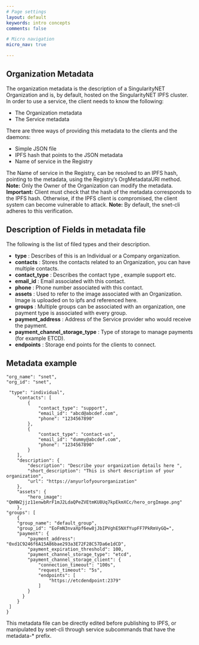 ```yaml
---
# Page settings
layout: default
keywords: intro concepts
comments: false

# Micro navigation
micro_nav: true

---
```


## Organization Metadata

The organization metadata is the description of a SingularityNET Organization and is, by default, hosted on the SingularityNET IPFS cluster. In order to use a service, the client needs to know the following:
- The Organization metadata
- The Service metadata

There are three ways of providing this metadata to the clients and the daemons:
- Simple JSON file
- IPFS hash that points to the JSON metadata
- Name of service in the Registry

The Name of service in the Registry, can be resolved to an IPFS hash, pointing to the metadata, using the Registry’s OrgMetadataURI method.
**Note:** Only the Owner of the Organization can modify the metadata.
**Important:** Client must check that the hash of the metadata corresponds to the IPFS hash. Otherwise, if the IPFS client is compromised, the client system can become vulnerable to attack.
**Note:** By default, the snet-cli adheres to this verification.

## Description of Fields in metadata file
The following is the list of filed types and their description.
- **type** : Describes of this is an Individual or a Company organization.
- **contacts** : Stores the contacts related to an Organization, you can have multiple contacts.
- **contact_type** : Describes the contact type , example support etc.
- **email_id** : Email associated with this contact.
- **phone** : Phone number associated with this contact.
- **assets** : Used to refer to the image associated with an Organization. Image is uploaded on to ipfs and referenced here.
- **groups** : Multiple groups can be associated with an organization, one payment type is associated with every group.
- **payment_address** : Address of the Service provider who would receive the payment.
- **payment_channel_storage_type** : Type of storage to manage payments (for example ETCD).
- **endpoints** : Storage end points for the clients to connect.

## Metadata example

```
"org_name": "snet",
"org_id": "snet",

 "type": "individual",
    "contacts": [
        {
            "contact_type": "support",
            "email_id": "abcd@abcdef.com",
            "phone": "1234567890"
        },
        {
            "contact_type": "contact-us",
            "email_id": "dummy@abcdef.com",
            "phone": "1234567890"
        }
    ],
    "description": {
        "description": "Describe your organization details here ",
        "short_description": "This is short description of your organization",
        "url": "https://anyurlofyourorganization"
    },
    "assets": {
        "hero_image": "QmNW2jjz11enwbRrF1mJ2LdaQPeZVEtmKU8Uq7kpEkmXCc/hero_orgImage.png"
    },
"groups": [
    {
    "group_name": "default_group",
    "group_id": "EoFmN3nvaXpf6ew8jJbIPVghE5NXfYupFF7PkRmVyGQ=",
    "payment": {
        "payment_address": "0xd1C9246f6A15A86bae293a3E72F28C57Da6e1dCD",
        "payment_expiration_threshold": 100,
        "payment_channel_storage_type": "etcd",
        "payment_channel_storage_client": {
            "connection_timeout": "100s",
            "request_timeout": "5s",
            "endpoints": [
                "https://etcdendpoint:2379"
            ]
        }
      }
    }
 ]
}

```

This metadata file can be directly edited before publishing to IPFS, or manipulated by snet-cli through service subcommands that have the metadata-* prefix.

